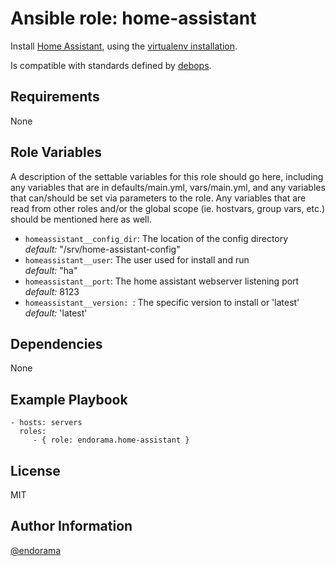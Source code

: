 Ansible role: home-assistant
=========

Install [Home Assistant][home-assistant], using the [virtualenv installation][venv-install].

Is compatible with standards defined by [debops][debops].

[home-assistant]: https://home-assistant.io/
[venv-install]: https://home-assistant.io/docs/installation/virtualenv/
[debops]: https://debops.org/

Requirements
------------

None

Role Variables
--------------

A description of the settable variables for this role should go here, including any variables that are in defaults/main.yml, vars/main.yml, and any variables that can/should be set via parameters to the role. Any variables that are read from other roles and/or the global scope (ie. hostvars, group vars, etc.) should be mentioned here as well.

- `homeassistant__config_dir`: The location of the config directory  
  *default:* "/srv/home-assistant-config"  
- `homeassistant__user`: The user used for install and run  
  *default:* "ha"  
- `homeassistant__port`: The home assistant webserver listening port  
  *default:* 8123  
- `homeassistant__version: `: The specific version to install or 'latest'  
  *default:* 'latest'  

Dependencies
------------

None

Example Playbook
----------------

    - hosts: servers
      roles:
         - { role: endorama.home-assistant }

License
-------

MIT

Author Information
------------------

[@endorama](https://github.com/endorama)
